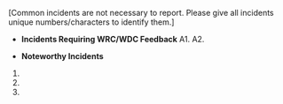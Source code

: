[Common incidents are not necessary to report. Please give all incidents unique numbers/characters to identify them.]

* **Incidents Requiring WRC/WDC Feedback**
  A1.
  A2.

* **Noteworthy Incidents**
1.
2.
3.
